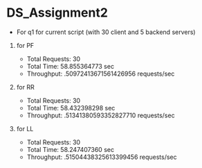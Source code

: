 # DS_Assignment2

- For q1 for current script (with 30 client and 5 backend servers)
1. for PF
    - Total Requests: 30
    - Total Time: 58.855364773 sec
    - Throughput: .50972413671561426956 requests/sec

2. for RR
    - Total Requests: 30
    - Total Time: 58.432398298 sec
    - Throughput: .51341380593352827710 requests/sec

3. for LL
    - Total Requests: 30
    - Total Time: 58.247407360 sec
    - Throughput: .51504438325613399456 requests/sec